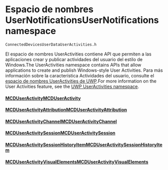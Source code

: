 # <a name="usernotifications-namespace"></a><span data-ttu-id="c6806-101">Espacio de nombres UserNotifications</span><span class="sxs-lookup"><span data-stu-id="c6806-101">UserNotifications namespace</span></span>
```
ConnectedDevicesUserDataUserActivities.h
```

<span data-ttu-id="c6806-102">El espacio de nombres UserActivities contiene API que permiten a las aplicaciones crear y publicar actividades del usuario del estilo de Windows.</span><span class="sxs-lookup"><span data-stu-id="c6806-102">The UserActivities namespace contains APIs that allow applications to create and publish Windows-style User Activities.</span></span> <span data-ttu-id="c6806-103">Para más información sobre la característica Actividades del usuario, consulte el [espacio de nombres UserActivities de UWP](https://docs.microsoft.com/uwp/api/windows.applicationmodel.useractivities).</span><span class="sxs-lookup"><span data-stu-id="c6806-103">For more information on the User Activities feature, see the [UWP UserActivities namespace](https://docs.microsoft.com/uwp/api/windows.applicationmodel.useractivities).</span></span>

#### <a name="mcduseractivitymcduseractivitymd"></a>[<span data-ttu-id="c6806-104">MCDUserActivity</span><span class="sxs-lookup"><span data-stu-id="c6806-104">MCDUserActivity</span></span>](MCDUserActivity.md)
#### <a name="mcduseractivityattributionmcduseractivityattributionmd"></a>[<span data-ttu-id="c6806-105">MCDUserActivityAttribution</span><span class="sxs-lookup"><span data-stu-id="c6806-105">MCDUserActivityAttribution</span></span>](MCDUserActivityAttribution.md)
#### <a name="mcduseractivitychannelmcduseractivitychannelmd"></a>[<span data-ttu-id="c6806-106">MCDUserActivityChannel</span><span class="sxs-lookup"><span data-stu-id="c6806-106">MCDUserActivityChannel</span></span>](MCDUserActivityChannel.md)
#### <a name="mcduseractivitysessionmcduseractivitysessionmd"></a>[<span data-ttu-id="c6806-107">MCDUserActivitySession</span><span class="sxs-lookup"><span data-stu-id="c6806-107">MCDUserActivitySession</span></span>](MCDUserActivitySession.md)
#### <a name="mcduseractivitysessionhistoryitemmcduseractivitysessionhistoryitemmd"></a>[<span data-ttu-id="c6806-108">MCDUserActivitySessionHistoryItem</span><span class="sxs-lookup"><span data-stu-id="c6806-108">MCDUserActivitySessionHistoryItem</span></span>](MCDUserActivitySessionHistoryItem.md)
#### <a name="mcduseractivityvisualelementsmcduseractivityvisualelementsmd"></a>[<span data-ttu-id="c6806-109">MCDUserActivityVisualElements</span><span class="sxs-lookup"><span data-stu-id="c6806-109">MCDUserActivityVisualElements</span></span>](MCDUserActivityVisualElements.md)